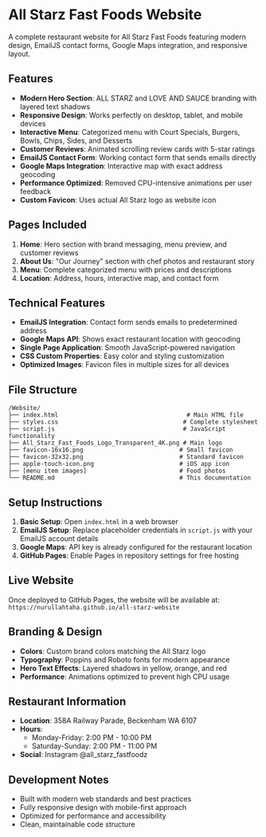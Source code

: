 # All Starz Fast Foods Website

A complete restaurant website for All Starz Fast Foods featuring modern design, EmailJS contact forms, Google Maps integration, and responsive layout.

## Features

- **Modern Hero Section**: ALL STARZ and LOVE AND SAUCE branding with layered text shadows
- **Responsive Design**: Works perfectly on desktop, tablet, and mobile devices
- **Interactive Menu**: Categorized menu with Court Specials, Burgers, Bowls, Chips, Sides, and Desserts
- **Customer Reviews**: Animated scrolling review cards with 5-star ratings
- **EmailJS Contact Form**: Working contact form that sends emails directly
- **Google Maps Integration**: Interactive map with exact address geocoding
- **Performance Optimized**: Removed CPU-intensive animations per user feedback
- **Custom Favicon**: Uses actual All Starz logo as website icon

## Pages Included

1. **Home**: Hero section with brand messaging, menu preview, and customer reviews
2. **About Us**: "Our Journey" section with chef photos and restaurant story
3. **Menu**: Complete categorized menu with prices and descriptions
4. **Location**: Address, hours, interactive map, and contact form

## Technical Features

- **EmailJS Integration**: Contact form sends emails to predetermined address
- **Google Maps API**: Shows exact restaurant location with geocoding
- **Single Page Application**: Smooth JavaScript-powered navigation
- **CSS Custom Properties**: Easy color and styling customization
- **Optimized Images**: Favicon files in multiple sizes for all devices

## File Structure

```
/Website/
├── index.html                                    # Main HTML file
├── styles.css                                   # Complete stylesheet
├── script.js                                    # JavaScript functionality
├── All_Starz_Fast_Foods_Logo_Transparent_4K.png # Main logo
├── favicon-16x16.png                           # Small favicon
├── favicon-32x32.png                           # Standard favicon
├── apple-touch-icon.png                        # iOS app icon
├── [menu item images]                          # Food photos
└── README.md                                   # This documentation
```

## Setup Instructions

1. **Basic Setup**: Open `index.html` in a web browser
2. **EmailJS Setup**: Replace placeholder credentials in `script.js` with your EmailJS account details
3. **Google Maps**: API key is already configured for the restaurant location
4. **GitHub Pages**: Enable Pages in repository settings for free hosting

## Live Website

Once deployed to GitHub Pages, the website will be available at:
`https://nurullahtaha.github.io/all-starz-website`

## Branding & Design

- **Colors**: Custom brand colors matching the All Starz logo
- **Typography**: Poppins and Roboto fonts for modern appearance  
- **Hero Text Effects**: Layered shadows in yellow, orange, and red
- **Performance**: Animations optimized to prevent high CPU usage

## Restaurant Information

- **Location**: 358A Railway Parade, Beckenham WA 6107
- **Hours**: 
  - Monday-Friday: 2:00 PM - 10:00 PM
  - Saturday-Sunday: 2:00 PM - 11:00 PM
- **Social**: Instagram @all_starz_fastfoodz

## Development Notes

- Built with modern web standards and best practices
- Fully responsive design with mobile-first approach
- Optimized for performance and accessibility
- Clean, maintainable code structure
